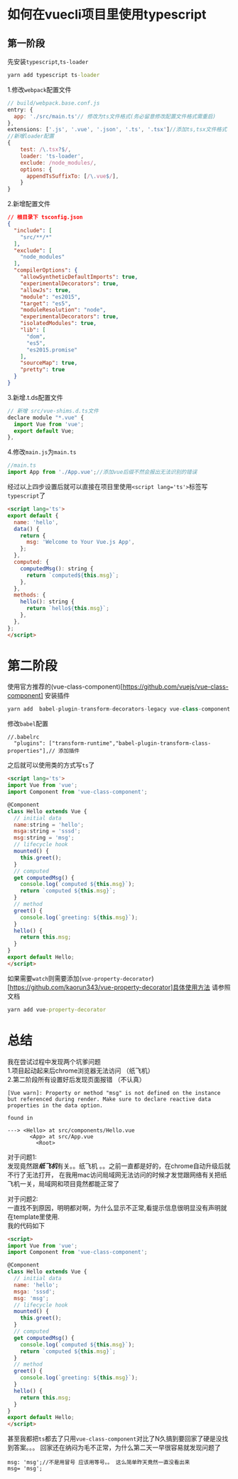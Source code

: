 # 如何在vuecli项目里使用typescript
## 第一阶段
先安装`typescript`,`ts-loader`
```cmd 
yarn add typescript ts-loader
```
1.修改`webpack`配置文件
```js
// build/webpack.base.conf.js
entry: {
  app: './src/main.ts'// 修改为ts文件格式(务必留意修改配置文件格式需重启)
},
extensions: ['.js', '.vue', '.json', '.ts', '.tsx']//添加ts,tsx文件格式
//新增loader配置
{
    test: /\.tsx?$/,
    loader: 'ts-loader',
    exclude: /node_modules/,
    options: {
      appendTsSuffixTo: [/\.vue$/],
    }
}
```

2.新增配置文件
```json
// 根目录下 tsconfig.json
{
  "include": [
    "src/**/*"
  ],
  "exclude": [
    "node_modules"
  ],
  "compilerOptions": {
    "allowSyntheticDefaultImports": true,
    "experimentalDecorators": true,
    "allowJs": true,
    "module": "es2015",
    "target": "es5",
    "moduleResolution": "node",
    "experimentalDecorators": true,
    "isolatedModules": true,
    "lib": [
      "dom",
      "es5",
      "es2015.promise"
    ],
    "sourceMap": true,
    "pretty": true
  }
}
```
3.新增.t.ds配置文件
``` js
// 新增 src/vue-shims.d.ts文件
declare module "*.vue" {
  import Vue from 'vue';
  export default Vue;
},
```
4.修改`main.js`为`main.ts`
```ts
//main.ts
import App from './App.vue';//添加vue后缀不然会报出无法识别的错误
```
经过以上四步设置后就可以直接在项目里使用`<script lang='ts'>`标签写`typescript`了
```html
<script lang='ts'>
export default {
  name: 'hello',
  data() {
    return {
      msg: 'Welcome to Your Vue.js App',
    };
  },
  computed: {
    computedMsg(): string {
      return `computed${this.msg}`;
    },
  },
  methods: {
    hello(): string {
      return `hello${this.msg}`;
    },
  },
};
</script>
```
# 第二阶段
使用官方推荐的(vue-class-component)[https://github.com/vuejs/vue-class-component]
安装插件
```js
yarn add  babel-plugin-transform-decorators-legacy vue-class-component
```
修改`babel`配置
``` babelrc 
//.babelrc 
  "plugins": ["transform-runtime","babel-plugin-transform-class-properties"],// 添加插件
```
之后就可以使用类的方式写`ts`了
```html
<script lang='ts'>
import Vue from 'vue';
import Component from 'vue-class-component';

@Component
class Hello extends Vue {
  // initial data
  name:string = 'hello';
  msga:string = 'sssd';
  msg:string = 'msg';
  // lifecycle hook
  mounted() {
    this.greet();
  }
  // computed
  get computedMsg() {
    console.log(`computed ${this.msg}`);
    return `computed ${this.msg}`;
  }
  // method
  greet() {
    console.log(`greeting: ${this.msg}`);
  }
  hello() {
    return this.msg;
  }
}
export default Hello;
</script>
```
如果需要`watch`则需要添加(`vue-property-decorator`)[https://github.com/kaorun343/vue-property-decorator]具体使用方法 请参照文档
``` cmd
yarn add vue-property-decorator
```
# 总结

我在尝试过程中发现两个坑爹问题  
1.项目起动起来后chrome浏览器无法访问 （纸飞机）  
2.第二阶段所有设置好后发现页面报错 （不认真）  
```
[Vue warn]: Property or method "msg" is not defined on the instance but referenced during render. Make sure to declare reactive data properties in the data option.

found in

---> <Hello> at src/components/Hello.vue
       <App> at src/App.vue
         <Root>
```
对于问题1:  
发现竟然跟***纸飞机***有关。。纸飞机 。。之前一直都是好的，在chrome自动升级后就不行了无法打开，
在我用mac访问局域网无法访问的时候才发觉跟网络有关把纸飞机一关，局域网和项目竟然都能正常了

对于问题2:  
一直找不到原因，明明都对啊，为什么显示不正常,看提示信息很明显没有声明就在template里使用.  
我的代码如下
```html
<script>
import Vue from 'vue';
import Component from 'vue-class-component';

@Component
class Hello extends Vue {
  // initial data
  name: 'hello';
  msga: 'sssd';
  msg: 'msg';
  // lifecycle hook
  mounted() {
    this.greet();
  }
  // computed
  get computedMsg() {
    console.log(`computed ${this.msg}`);
    return `computed ${this.msg}`;
  }
  // method
  greet() {
    console.log(`greeting: ${this.msg}`);
  }
  hello() {
    return this.msg;
  }
}
export default Hello;
</script>
```
甚至我都把`ts`都去了只用`vue-class-component`对比了N久搞到要回家了硬是没找到答案。。。
回家还在纳闷为毛不正常，为什么第二天一早很容易就发现问题了 
```  
msg: 'msg';//不是用冒号 应该用等号。。 这么简单昨天竟然一直没看出来
msg= 'msg';
```





